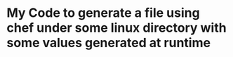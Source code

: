 # My Code to generate a file using chef under some linux directory with some values generated at runtime

